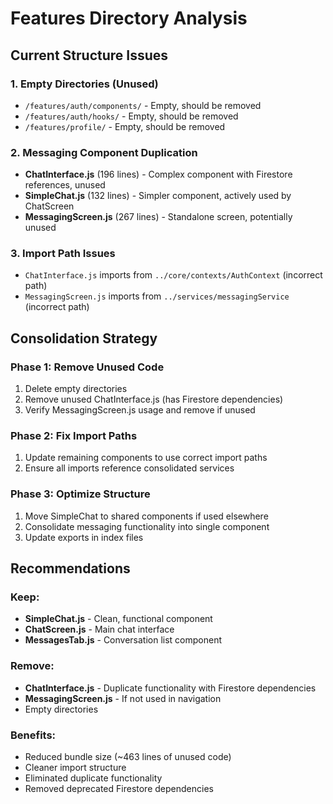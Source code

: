 # Features Directory Analysis

## Current Structure Issues

### 1. Empty Directories (Unused)
- `/features/auth/components/` - Empty, should be removed
- `/features/auth/hooks/` - Empty, should be removed  
- `/features/profile/` - Empty, should be removed

### 2. Messaging Component Duplication
- **ChatInterface.js** (196 lines) - Complex component with Firestore references, unused
- **SimpleChat.js** (132 lines) - Simpler component, actively used by ChatScreen
- **MessagingScreen.js** (267 lines) - Standalone screen, potentially unused

### 3. Import Path Issues
- `ChatInterface.js` imports from `../core/contexts/AuthContext` (incorrect path)
- `MessagingScreen.js` imports from `../services/messagingService` (incorrect path)

## Consolidation Strategy

### Phase 1: Remove Unused Code
1. Delete empty directories
2. Remove unused ChatInterface.js (has Firestore dependencies)
3. Verify MessagingScreen.js usage and remove if unused

### Phase 2: Fix Import Paths
1. Update remaining components to use correct import paths
2. Ensure all imports reference consolidated services

### Phase 3: Optimize Structure
1. Move SimpleChat to shared components if used elsewhere
2. Consolidate messaging functionality into single component
3. Update exports in index files

## Recommendations

### Keep:
- **SimpleChat.js** - Clean, functional component
- **ChatScreen.js** - Main chat interface
- **MessagesTab.js** - Conversation list component

### Remove:
- **ChatInterface.js** - Duplicate functionality with Firestore dependencies
- **MessagingScreen.js** - If not used in navigation
- Empty directories

### Benefits:
- Reduced bundle size (~463 lines of unused code)
- Cleaner import structure
- Eliminated duplicate functionality
- Removed deprecated Firestore dependencies